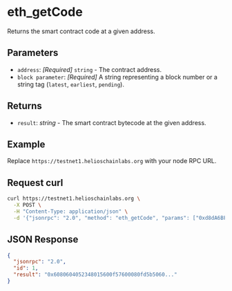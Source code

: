 # eth_getCode

Returns the smart contract code at a given address.

## Parameters

- `address`: *[Required]* `string` - The contract address.
- `block parameter`: *[Required]* A string representing a block number or a string tag (`latest`, `earliest`, `pending`).

## Returns

- `result`: *string* - The smart contract bytecode at the given address.

## Example

Replace `https://testnet1.helioschainlabs.org` with your node RPC URL.

## Request curl
```sh
curl https://testnet1.helioschainlabs.org \
  -X POST \
  -H "Content-Type: application/json" \
  -d '{"jsonrpc": "2.0", "method": "eth_getCode", "params": ["0xd8dA6BF26964aF9D7eEd9e03E53415D37aA96045", "latest"], "id": 1}'
```

## JSON Response
```json
{
  "jsonrpc": "2.0",
  "id": 1,
  "result": "0x6080604052348015600f57600080fd5b5060..."
}
```